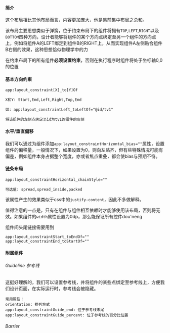 #### 简介
这个布局相比其他布局而言，内容更加庞大，他是集前集中布局之总和。

该布局主要思想类似于弹簧，位于约束布局下的组件将拥有`TOP`,`LEFT`,`RIGHT`以及`BOTTOM`四种方向，设计者能够将组件的某个方向点绑定至另一个组件的方向点上，例如将组件A的LEFT绑定到组件B的RIGHT上，从而实现组件A左侧贴合组件B右侧的效果，这种思想恰似物理学中的力

在约束布局下的所有组件**必须设置约束**，否则在执行程序时组件将处于坐标轴0,0的位置

#### 基本方向约束
```text
app:layout_constraint[X]_to[Y]Of

X和Y: Start,End,Left,Right,Top,End

如: app:layout_constraintLeft_toLeftOf="@id/tv1"

将该组件的左侧点绑定至id为tv1的组件的左侧
```

#### 水平/垂直偏移
我们可以通过为组件添加`app:layout_constraintHorizontal_bias=""`属性，设置组件的偏移量，一般情况下，如果设置为0，则向左贴齐，但有些特殊情况可能有偏差，例如组件本身占据整个宽度，亦或者焦点重叠，都会使bias与预期不符。
#### 链条布局
```text
app:layout_constraintHorizontal_chainStyle=""

可选值: spread,spread_inside,packed
```
该属性产生的效果类似于css中的`justify-content`，因此不多做解释。

值得注意的一点是，只有在组件与组件相互依赖时才能够使用该布局，否则将无效。如果组件的`width`属性设置为0dp，那么能保证所有控件dou'neng

组件间头尾链接需要用到
```
app:layout_constraintStart_toEndOf=""
app:layout_constraintEnd_toStartOf=""
```


#### 附属组件
###### Guideline 参考线
这挺好理解的，我们可以设置参考线，并将组件的某些点绑定至参考线上，方便我们设计页面，在实际运行时，参考线会被隐藏。
```text
常用属性：
orientation: 排列方式 
app:layout_constraintGuide_end: 位于参考线末尾
app:layout_constraintGuide_percent: 位于参考线的百分比位置

```
###### Barrier 